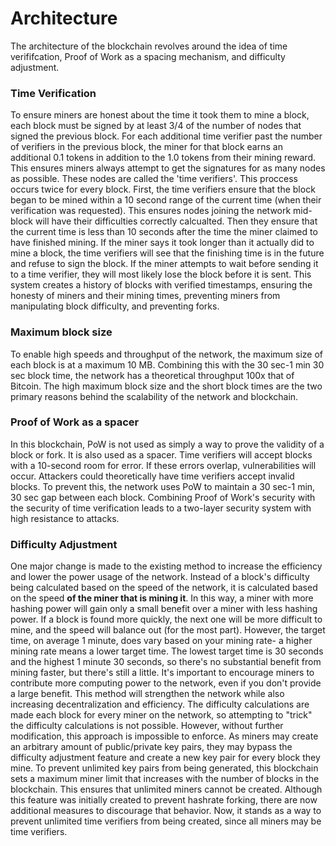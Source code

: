 # Architecture

The architecture of the blockchain revolves around the idea of time verififcation, Proof of Work as a spacing mechanism, and difficulty adjustment.

### Time Verification
To ensure miners are honest about the time it took them to mine a block, each block must be signed by at least 3/4 of the number of nodes that signed the previous block. For each additional time verifier past the number of verifiers in the previous block, the miner for that block earns an additional 0.1 tokens in addition to the 1.0 tokens from their mining reward. This ensures miners always attempt to get the signatures for as many nodes as possible. These nodes are called the 'time verifiers'. This proccess occurs twice for every block. First, the time verifiers ensure that the block began to be mined within a 10 second range of the current time (when their verification was requested). This ensures nodes joining the network mid-block will have their difficulties correctly calcualted. Then they ensure that the current time is less than 10 seconds after the time the miner claimed to have finished mining. If the miner says it took longer than it actually did to mine a block, the time verifiers will see that the finishing time is in the future and refuse to sign the block. If the miner attempts to wait before sending it to a time verifier, they will most likely lose the block before it is sent. This system creates a history of blocks with verified timestamps, ensuring the honesty of miners and their mining times, preventing miners from manipulating block difficulty, and preventing forks.

### Maximum block size
To enable high speeds and throughput of the network, the maximum size of each block is at a maximum 10 MB. Combining this with the 30 sec-1 min 30 sec block time, the network has a theoretical throughput 100x that of Bitcoin. The high maximum block size and the short block times are the two primary reasons behind the scalability of the network and blockchain.

### Proof of Work as a spacer
In this blockchain, PoW is not used as simply a way to prove the validity of a block or fork. It is also used as a spacer. Time verifiers will accept blocks with a 10-second room for error. If these errors overlap, vulnerabilities will occur. Attackers could theoretically have time verifiers accept invalid blocks. To prevent this, the network uses PoW to maintain a 30 sec-1 min, 30 sec gap between each block. Combining Proof of Work's security with the security of time verification leads to a two-layer security system with high resistance to attacks.

### Difficulty Adjustment
One major change is made to the existing method to increase the efficiency and lower the power usage of the network. Instead of a block's difficulty being calculated based on the speed of the network, it is calculated based on the speed **of the miner that is mining it**. In this way, a miner with more hashing power will gain only a small benefit over a miner with less hashing power. If a block is found more quickly, the next one will be more difficult to mine, and the speed will balance out (for the most part). However, the target time, on average 1 minute, does vary based on your mining rate- a higher mining rate means a lower target time. The lowest target time is 30 seconds and the highest 1 minute 30 seconds, so there's no substantial benefit from mining faster, but there's still a little. It's important to encourage miners to contribute more computing power to the network, even if you don't provide a large benefit. This method will strengthen the network while also increasing decentralization and efficiency. The difficulty calculations are made each block for every miner on the network, so attempting to "trick" the difficulty calculations is not possible. However, without further modification, this approach is impossible to enforce. As miners may create an arbitrary amount of public/private key pairs, they may bypass the difficulty adjustment feature and create a new key pair for every block they mine. To prevent unlimited key pairs from being generated, this blockchain sets a maximum miner limit that increases with the number of blocks in the blockchain. This ensures that unlimited miners cannot be created. Although this feature was initially created to prevent hashrate forking, there are now additional measures to discourage that behavior. Now, it stands as a way to prevent unlimited time verifiers from being created, since all miners may be time verifiers.
